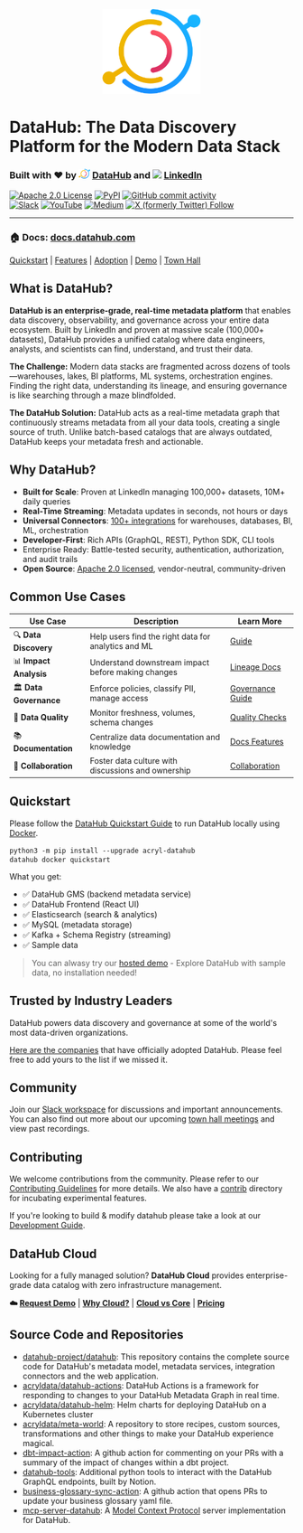 <!--HOSTED_DOCS_ONLY
import useBaseUrl from '@docusaurus/useBaseUrl';

export const Logo = (props) => {
  return (
    <div style={{ display: "flex", justifyContent: "center", padding: "20px", height: "190px" }}>
      <img
        alt="DataHub Logo"
        src="https://raw.githubusercontent.com/datahub-project/static-assets/main/imgs/datahub-logo-color-mark.svg"
        {...props}
      />
    </div>
  );
};

<Logo />

<!--
HOSTED_DOCS_ONLY-->
<p align="center">
<a href="https://datahub.com">
<img alt="DataHub" src="https://raw.githubusercontent.com/datahub-project/static-assets/main/imgs/datahub-logo-color-mark.svg" height="150" />
</a>
</p>
<!-- -->

# DataHub: The Data Discovery Platform for the Modern Data Stack

### Built with ❤️ by <img src="https://raw.githubusercontent.com/datahub-project/static-assets/main/imgs/datahub-logo-color-mark.svg" width="20"/> [DataHub](https://datahub.com) and <img src="https://docs.datahub.com/img/LI-In-Bug.png" width="20"/> [LinkedIn](https://engineering.linkedin.com)

<div>
  <a target="_blank" href="https://github.com/datahub-project/datahub/blob/master/LICENSE">
    <img alt="Apache 2.0 License" src="https://img.shields.io/badge/License-Apache_2.0-blue.svg?label=license&labelColor=133554&color=1890ff" /></a>
  <a target="_blank" href="https://pypi.org/project/acryl-datahub/">
    <img alt="PyPI" src="https://img.shields.io/pypi/dm/acryl-datahub?label=downloads&labelColor=133554&color=1890ff" /></a>
  <a target="_blank" href="https://github.com/datahub-project/datahub/pulse">
    <img alt="GitHub commit activity" src="https://img.shields.io/github/commit-activity/m/datahub-project/datahub?label=commits&labelColor=133554&color=1890ff" /></a>
  <br />
  <a target="_blank" href="https://datahub.com/slack?utm_source=github&utm_medium=readme&utm_campaign=github_readme">
    <img alt="Slack" src="https://img.shields.io/badge/slack-join_community-red.svg?logo=slack&labelColor=133554&color=1890ff" /></a>
  <a href="https://www.youtube.com/channel/UC3qFQC5IiwR5fvWEqi_tJ5w">
    <img alt="YouTube" src="https://img.shields.io/youtube/channel/subscribers/UC3qFQC5IiwR5fvWEqi_tJ5w?style=flat&logo=youtube&label=subscribers&labelColor=133554&color=1890ff"/></a>
  <a href="https://medium.com/datahub-project/">
    <img alt="Medium" src="https://img.shields.io/badge/blog-DataHub-red.svg?style=flat&logo=medium&logoColor=white&labelColor=133554&color=1890ff" /></a>
  <a href="https://x.com/datahubproject">
    <img alt="X (formerly Twitter) Follow" src="https://img.shields.io/badge/follow-datahubproject-red.svg?style=flat&logo=x&labelColor=133554&color=1890ff" /></a>
</div>

---

### 🏠 Docs: [docs.datahub.com](https://docs.datahub.com/)

[Quickstart](https://docs.datahub.com/docs/quickstart) |
[Features](https://docs.datahub.com/docs/features) |
[Adoption](https://datahub.com/resources/?2004611554=dh-stories) |
[Demo](https://demo.datahub.com/) |
[Town Hall](https://docs.datahub.com/docs/townhalls)


## What is DataHub?

**DataHub is an enterprise-grade, real-time metadata platform** that enables data discovery, observability, and governance across your entire data ecosystem. Built by LinkedIn and proven at massive scale (100,000+ datasets), DataHub provides a unified catalog where data engineers, analysts, and scientists can find, understand, and trust their data.


**The Challenge:** Modern data stacks are fragmented across dozens of tools—warehouses, lakes, BI platforms, ML systems, orchestration engines. Finding the right data, understanding its lineage, and ensuring governance is like searching through a maze blindfolded.

**The DataHub Solution:** DataHub acts as a real-time metadata graph that continuously streams metadata from all your data tools, creating a single source of truth. Unlike batch-based catalogs that are always outdated, DataHub keeps your metadata fresh and actionable.

## Why DataHub?

- **Built for Scale**: Proven at LinkedIn managing 100,000+ datasets, 10M+ daily queries
- **Real-Time Streaming**: Metadata updates in seconds, not hours or days
- **Universal Connectors**: [100+ integrations](https://docs.datahub.com/integrations) for warehouses, databases, BI, ML, orchestration
- **Developer-First**: Rich APIs (GraphQL, REST), Python SDK, CLI tools
- Enterprise Ready: Battle-tested security, authentication, authorization, and audit trails
- **Open Source**: [Apache 2.0 licensed](./LICENSE), vendor-neutral, community-driven

## Common Use Cases


| Use Case | Description | Learn More |
|----------|-------------|------------|
| 🔍 **Data Discovery** | Help users find the right data for analytics and ML | [Guide](https://docs.datahub.com/docs/features) |
| 📊 **Impact Analysis** | Understand downstream impact before making changes | [Lineage Docs](https://docs.datahub.com/docs/lineage) |
| 🏛️ **Data Governance** | Enforce policies, classify PII, manage access | [Governance Guide](https://docs.datahub.com/docs/governance) |
| 🔔 **Data Quality** | Monitor freshness, volumes, schema changes | [Quality Checks](https://docs.datahub.com/docs/tests) |
| 📚 **Documentation** | Centralize data documentation and knowledge | [Docs Features](https://docs.datahub.com/docs/documentation) |
| 👥 **Collaboration** | Foster data culture with discussions and ownership | [Collaboration](https://docs.datahub.com/docs/features) |


## Quickstart

Please follow the [DataHub Quickstart Guide](https://docs.datahub.com/docs/quickstart) to run DataHub locally using [Docker](https://docker.com).

```
python3 -m pip install --upgrade acryl-datahub
datahub docker quickstart
```

What you get:
- ✅ DataHub GMS (backend metadata service)
- ✅ DataHub Frontend (React UI)
- ✅ Elasticsearch (search & analytics)
- ✅ MySQL (metadata storage)
- ✅ Kafka + Schema Registry (streaming)
- ✅ Sample data 


 > You can alwasy try our [hosted demo]((https://demo.datahub.com/)) - Explore DataHub with sample data, no installation needed!


## Trusted by Industry Leaders
DataHub powers data discovery and governance at some of the world's most data-driven organizations.

[Here are the companies](https://datahub.com/resources/?2004611554=dh-stories) that have officially adopted DataHub. Please feel free to add yours to the list if we missed it.



## Community

Join our [Slack workspace](https://datahub.com/slack?utm_source=github&utm_medium=readme&utm_campaign=github_readme) for discussions and important announcements. You can also find out more about our upcoming [town hall meetings](docs/townhalls.md) and view past recordings.


## Contributing

We welcome contributions from the community. Please refer to our [Contributing Guidelines](docs/CONTRIBUTING.md) for more details. We also have a [contrib](contrib) directory for incubating experimental features.

If you're looking to build & modify datahub please take a look at our [Development Guide](https://docs.datahub.com/docs/developers).


## DataHub Cloud

Looking for a fully managed solution? **DataHub Cloud** provides enterprise-grade data catalog with zero infrastructure management.

**☁️ [Request Demo](https://datahub.com/demo/)** | **[Why Cloud?](https://datahub.com/products/why-datahub-cloud/)** | **[Cloud vs Core](https://datahub.com/products/cloud-vs-core/)** | **[Pricing](https://www.acryldata.io/pricing)**


## Source Code and Repositories

- [datahub-project/datahub](https://github.com/datahub-project/datahub): This repository contains the complete source code for DataHub's metadata model, metadata services, integration connectors and the web application.
- [acryldata/datahub-actions](https://github.com/acryldata/datahub-actions): DataHub Actions is a framework for responding to changes to your DataHub Metadata Graph in real time.
- [acryldata/datahub-helm](https://github.com/acryldata/datahub-helm): Helm charts for deploying DataHub on a Kubernetes cluster
- [acryldata/meta-world](https://github.com/acryldata/meta-world): A repository to store recipes, custom sources, transformations and other things to make your DataHub experience magical.
- [dbt-impact-action](https://github.com/acryldata/dbt-impact-action): A github action for commenting on your PRs with a summary of the impact of changes within a dbt project.
- [datahub-tools](https://github.com/makenotion/datahub-tools): Additional python tools to interact with the DataHub GraphQL endpoints, built by Notion.
- [business-glossary-sync-action](https://github.com/acryldata/business-glossary-sync-action): A github action that opens PRs to update your business glossary yaml file.
- [mcp-server-datahub](https://github.com/acryldata/mcp-server-datahub): A [Model Context Protocol](https://modelcontextprotocol.io/) server implementation for DataHub.

